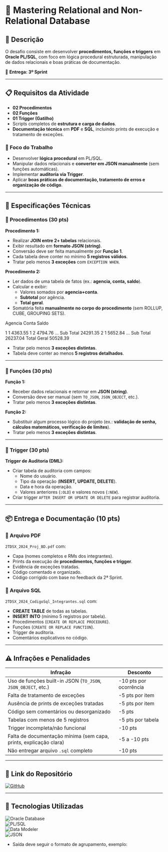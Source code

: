 # 💾 **Mastering Relational and Non-Relational Database**

## 🔶 **Descrição**
O desafio consiste em desenvolver **procedimentos, funções e triggers** em **Oracle PL/SQL**, com foco em lógica procedural estruturada, manipulação de dados relacionais e boas práticas de documentação.  

📌 **Entrega: 3º Sprint**

---

## 📋 **Requisitos da Atividade**
- **02 Procedimentos**  
- **02 Funções**  
- **01 Trigger (Gatilho)**  
- Scripts completos de **estrutura e carga de dados**.  
- **Documentação técnica** em **PDF** e **SQL**, incluindo prints de execução e tratamento de exceções.  

### 🔹 Foco do Trabalho
- Desenvolver **lógica procedural** em PL/SQL.  
- Manipular dados relacionais e **converter em JSON manualmente** (sem funções automáticas).  
- Implementar **auditoria via Trigger**.  
- Aplicar **boas práticas de documentação, tratamento de erros e organização de código**.  

---

## 📑 **Especificações Técnicas**
### 🔹 Procedimentos (30 pts)
**Procedimento 1:**  
- Realizar **JOIN entre 2+ tabelas** relacionais.  
- Exibir resultado em **formato JSON (string)**.  
- Conversão deve ser feita manualmente por **Função 1**.  
- Cada tabela deve conter no mínimo **5 registros válidos**.  
- Tratar pelo menos **3 exceções** com `EXCEPTION WHEN`.  

**Procedimento 2:**  
- Ler dados de uma tabela de fatos (ex.: **agencia, conta, saldo**).  
- Calcular e exibir:  
  - Valores somados por **agencia+conta**.  
  - **Subtotal** por agência.  
  - **Total geral**.  
- Somatória feita **manualmente no corpo do procedimento** (sem ROLLUP, CUBE, GROUPING SETS).  

Agencia Conta Saldo

1 1 4363.55
1 2 4794.76
...
Sub Total 24291.35
2 1 5652.84
...
Sub Total 26237.04
Total Geral 50528.39


- Tratar pelo menos **3 exceções distintas**.  
- Tabela deve conter ao menos **5 registros detalhados**.  

---

### 🔹 Funções (30 pts)
**Função 1:**  
- Receber dados relacionais e retornar em **JSON (string)**.  
- Conversão deve ser manual (sem `TO_JSON`, `JSON_OBJECT`, etc.).  
- Tratar pelo menos **3 exceções distintas**.  

**Função 2:**  
- Substituir algum processo lógico do projeto (ex.: **validação de senha, cálculos matemáticos, verificação de limites**).  
- Tratar pelo menos **3 exceções distintas**.  

---

### 🔹 Trigger (30 pts)
**Trigger de Auditoria (DML):**  
- Criar tabela de auditoria com campos:  
  - Nome do usuário.  
  - Tipo da operação (**INSERT, UPDATE, DELETE**).  
  - Data e hora da operação.  
  - Valores anteriores (`:OLD`) e valores novos (`:NEW`).  
- Criar trigger `AFTER INSERT OR UPDATE OR DELETE` para registrar auditoria.  

---

## 📦 **Entrega e Documentação (10 pts)**
### 🔹 Arquivo PDF
`2TDSX_2024_Proj_BD.pdf` com:  
- Capa (nomes completos e RMs dos integrantes).  
- Prints da execução de **procedimentos, funções e trigger**.  
- Evidência de exceções tratadas.  
- Código comentado e organizado.  
- Código corrigido com base no feedback da 2ª Sprint.  

### 🔹 Arquivo SQL
`2TDSX_2024_CodigoSql_Integrantes.sql` com:  
- **CREATE TABLE** de todas as tabelas.  
- **INSERT INTO** (mínimo 5 registros por tabela).  
- Procedimentos (`CREATE OR REPLACE PROCEDURE`).  
- Funções (`CREATE OR REPLACE FUNCTION`).  
- Trigger de auditoria.  
- Comentários explicativos no código.  

---

## ⚠️ **Infrações e Penalidades**
| Infração | Desconto |
|----------|----------|
| Uso de funções built-in JSON (`TO_JSON`, `JSON_OBJECT`, etc.) | -10 pts por ocorrência |
| Falta de tratamento de exceções | -5 pts por item |
| Ausência de prints de exceções tratadas | -5 pts por item |
| Código sem comentários ou desorganizado | -5 pts |
| Tabelas com menos de 5 registros | -5 pts por tabela |
| Trigger incompleta/não funcional | -10 pts |
| Falta de documentação mínima (sem capa, prints, explicação clara) | -5 a -10 pts |
| Não entregar arquivo `.sql` completo | -10 pts |

---

## 📂 **Link do Repositório**
[![GitHub](https://img.shields.io/badge/GitHub-Repositório-blue?style=flat-square&logo=github)](https://github.com/carmipa/challenge_2025_1_semestre_mottu/tree/main/Mastering_Relational_and_Non_Relational_Database)

---

## 🎨 **Tecnologias Utilizadas**
![Oracle Database](https://img.shields.io/badge/Oracle-Database-red?style=flat-square&logo=oracle)  
![PL/SQL](https://img.shields.io/badge/PL%2FSQL-F80000?style=flat-square&logo=oracle)  
![Data Modeler](https://img.shields.io/badge/Oracle-Data%20Modeler-006600?style=flat-square&logo=oracle)  
![JSON](https://img.shields.io/badge/JSON-000000?style=flat-square&logo=json)  



- Saída deve seguir o formato de agrupamento, exemplo:  

